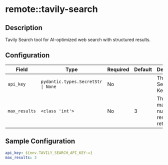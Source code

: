 # remote::tavily-search

## Description

Tavily Search tool for AI-optimized web search with structured results.

## Configuration

| Field | Type | Required | Default | Description |
|-------|------|----------|---------|-------------|
| `api_key` | `pydantic.types.SecretStr \| None` | No |  | The Tavily Search API Key |
| `max_results` | `<class 'int'>` | No | 3 | The maximum number of results to return |

## Sample Configuration

```yaml
api_key: ${env.TAVILY_SEARCH_API_KEY:=}
max_results: 3

```


